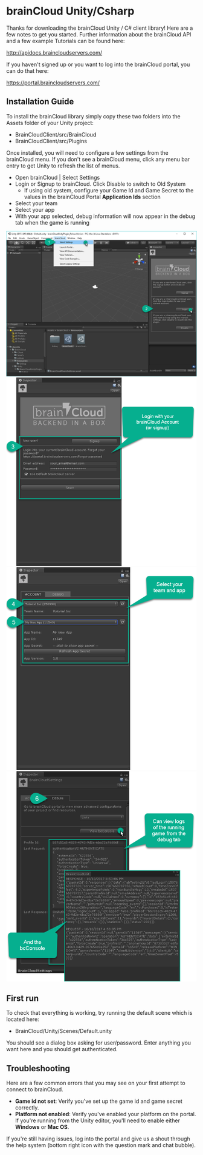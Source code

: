 # brainCloud Unity/Csharp

Thanks for downloading the brainCloud Unity / C# client library! Here are a few notes to get you started. Further information about the brainCloud API and a few example Tutorials can be found here:

http://apidocs.braincloudservers.com/

If you haven't signed up or you want to log into the brainCloud portal, you can do that here:

https://portal.braincloudservers.com/

## Installation Guide

To install the brainCloud library simply copy these two folders into the Assets folder of your Unity project:

- BrainCloudClient/src/BrainCloud
- BrainCloudClient/src/Plugins

Once installed, you will need to configure a few settings from the brainCloud menu. If you don't see a brainCloud menu, click any menu bar entry to get Unity to refresh the list of menus.

- Open brainCloud | Select Settings
- Login or Signup to brainCloud. Click Disable to switch to Old System
	- If using old system, configure your Game Id and Game Secret to the values in the brainCloud Portal **Application Ids** section
- Select your team
- Select your app
- With your app selected, debug information will now appear in the debug tab when the game is running

![alt text](screenshots/1_EditorSelectSettings.png "Select brainCloud Settings")
![alt text](screenshots/2_Login.png "Login or Signup")
![alt text](screenshots/3_SelectTeamAndApp.png "Select Team and App")
![alt text](screenshots/4_ViewDebugContent.png "Viewable Debug Information")


## First run
To check that everything is working, try running the default scene which is located here:

- BrainCloud/Unity/Scenes/Default.unity

You should see a dialog box asking for user/password. Enter anything you want here and you should get authenticated.

## Troubleshooting

Here are a few common errors that you may see on your first attempt to connect to brainCloud.

- **Game id not set**: Verify you've set up the game id and game secret correctly.
- **Platform not enabled**: Verify you've enabled your platform on the portal. If you're running from the Unity editor, you'll need to enable either **Windows** or **Mac OS**.

If you're still having issues, log into the portal and give us a shout through the help system (bottom right icon with the question mark and chat bubble).


